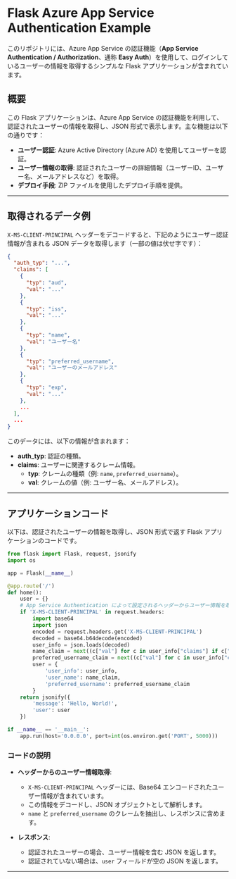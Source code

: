 # Flask Azure App Service Authentication Example

このリポジトリには、Azure App Service の認証機能（**App Service Authentication / Authorization**、通称 **Easy Auth**）を使用して、ログインしているユーザーの情報を取得するシンプルな Flask アプリケーションが含まれています。

## 概要

この Flask アプリケーションは、Azure App Service の認証機能を利用して、認証されたユーザーの情報を取得し、JSON 形式で表示します。主な機能は以下の通りです：

- **ユーザー認証**: Azure Active Directory (Azure AD) を使用してユーザーを認証。
- **ユーザー情報の取得**: 認証されたユーザーの詳細情報（ユーザーID、ユーザー名、メールアドレスなど）を取得。
- **デプロイ手段**: ZIP ファイルを使用したデプロイ手順を提供。

---

## 取得されるデータ例

`X-MS-CLIENT-PRINCIPAL` ヘッダーをデコードすると、下記のようにユーザー認証情報が含まれる JSON データを取得します（一部の値は伏せ字です）：

```json
{
  "auth_typ": "...",
  "claims": [
    {
      "typ": "aud",
      "val": "..."
    },
    {
      "typ": "iss",
      "val": "..."
    },
    {
      "typ": "name",
      "val": "ユーザー名"
    },
    {
      "typ": "preferred_username",
      "val": "ユーザーのメールアドレス"
    },
    {
      "typ": "exp",
      "val": "..."
    },
    ...
  ],
  ...
}
```

このデータには、以下の情報が含まれます：

- **auth_typ**: 認証の種類。
- **claims**: ユーザーに関連するクレーム情報。
  - **typ**: クレームの種類（例: `name`, `preferred_username`）。
  - **val**: クレームの値（例: ユーザー名、メールアドレス）。

---

## アプリケーションコード

以下は、認証されたユーザーの情報を取得し、JSON 形式で返す Flask アプリケーションのコードです。

```python
from flask import Flask, request, jsonify
import os

app = Flask(__name__)

@app.route('/')
def home():
    user = {}
    # App Service Authentication によって設定されるヘッダーからユーザー情報を取得
    if 'X-MS-CLIENT-PRINCIPAL' in request.headers:
        import base64
        import json
        encoded = request.headers.get('X-MS-CLIENT-PRINCIPAL')
        decoded = base64.b64decode(encoded)
        user_info = json.loads(decoded)
        name_claim = next((c["val"] for c in user_info["claims"] if c["typ"] == "name"), None)
        preferred_username_claim = next((c["val"] for c in user_info["claims"] if c["typ"] == "preferred_username"), None)
        user = {
            'user_info': user_info,
            'user_name': name_claim,
            'preferred_username': preferred_username_claim
        }
    return jsonify({
        'message': 'Hello, World!',
        'user': user
    })

if __name__ == '__main__':
    app.run(host='0.0.0.0', port=int(os.environ.get('PORT', 5000)))
```

### コードの説明

- **ヘッダーからのユーザー情報取得**:
  - `X-MS-CLIENT-PRINCIPAL` ヘッダーには、Base64 エンコードされたユーザー情報が含まれています。
  - この情報をデコードし、JSON オブジェクトとして解析します。
  - `name` と `preferred_username` のクレームを抽出し、レスポンスに含めます。

- **レスポンス**:
  - 認証されたユーザーの場合、ユーザー情報を含む JSON を返します。
  - 認証されていない場合は、`user` フィールドが空の JSON を返します。

---